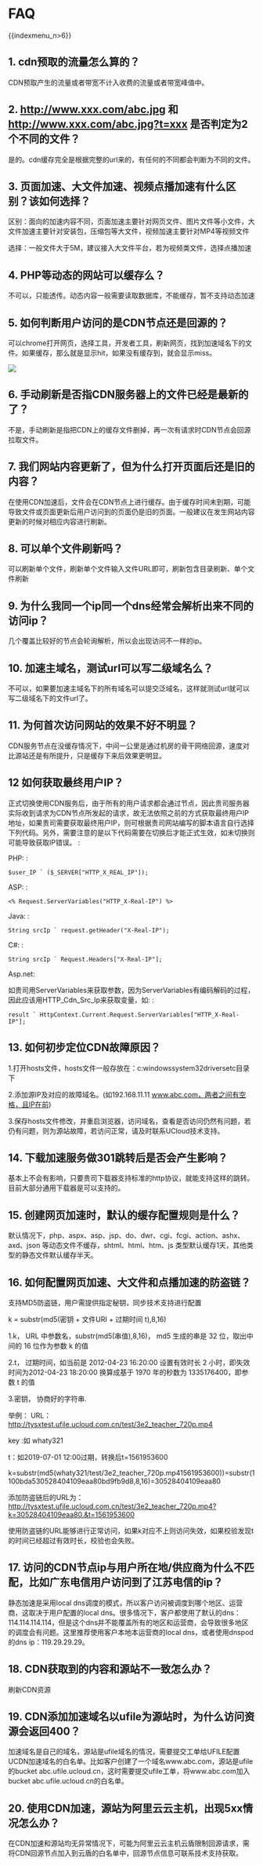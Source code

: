 # FAQ

{{indexmenu_n>6}}

## 1. cdn预取的流量怎么算的？

CDN预取产生的流量或者带宽不计入收费的流量或者带宽峰值中。

## 2. <http://www.xxx.com/abc.jpg> 和 <http://www.xxx.com/abc.jpg?t=xxx> 是否判定为2个不同的文件？

是的。cdn缓存完全是根据完整的url来的，有任何的不同都会判断为不同的文件。

## 3. 页面加速、大文件加速、视频点播加速有什么区别？该如何选择？

区别：面向的加速内容不同，页面加速主要针对网页文件、图片文件等小文件，大文件加速主要针对安装包，压缩包等大文件，视频加速主要针对MP4等视频文件

选择：一般文件大于5M，建议接入大文件平台，若为视频类文件，选择点播加速

## 4. PHP等动态的网站可以缓存么？

不可以，只能透传。动态内容一般需要读取数据库，不能缓存，暂不支持动态加速

## 5. 如何判断用户访问的是CDN节点还是回源的？

可以chrome打开网页，选择工具，开发者工具，刷新网页，找到加速域名下的文件。如果缓存，那么就是显示hit，如果没有缓存到，就会显示miss。

![](/images/faq1.jpg)

## 6. 手动刷新是否指CDN服务器上的文件已经是最新的了？

不是，手动刷新是指把CDN上的缓存文件删掉，再一次有请求时CDN节点会回源拉取文件。

## 7. 我们网站内容更新了，但为什么打开页面后还是旧的内容？

在使用CDN加速后，文件会在CDN节点上进行缓存。由于缓存时间未到期，可能导致文件或页面更新后用户访问到的页面仍是旧的页面。一般建议在发生网站内容更新的时候对相应内容进行刷新。

## 8. 可以单个文件刷新吗？

可以刷新单个文件，刷新单个文件输入文件URL即可，刷新包含目录刷新、单个文件刷新

## 9. 为什么我同一个ip同一个dns经常会解析出来不同的访问ip？

几个覆盖比较好的节点会轮询解析，所以会出现访问不一样的ip。

## 10. 加速主域名，测试url可以写二级域名么？

不可以，如果要加速主域名下的所有域名可以提交泛域名，这样就测试url就可以写二级域名下的文件url了。

## 11. 为何首次访问网站的效果不好不明显？

CDN服务节点在没缓存情况下，中间一公里是通过机房的骨干网络回源，速度对比源站还是有所提升，只是缓存下来后效果更明显。

## 12 如何获取最终用户IP？

正式切换使用CDN服务后，由于所有的用户请求都会通过节点，因此贵司服务器实际收到请求为CDN节点所发起的请求，故无法依照之前的方式获取最终用户IP地址，如果贵司需要获取最终用户IP，则可根据贵司网站编写的脚本语言自行选择下列代码。另外，需要注意的是以下代码需要在切换后才能正式生效，如未切换则可能导致获取IP错误。
:

PHP: :

    $user_IP ` ($_SERVER["HTTP_X_REAL_IP"]);

ASP: :

    <% Request.ServerVariables("HTTP_X-Real-IP") %>

Java: :

    String srcIp ` request.getHeader("X-Real-IP");

C\#: :

``` 
String srcIp ` Request.Headers["X-Real-IP"]; 
```

Asp.net:

如贵司用ServerVariables来获取参数，因为ServerVariables有编码解码的过程，因此应该用HTTP\_Cdn\_Src\_Ip来获取变量，如:
:

``` 
result ` HttpContext.Current.Request.ServerVariables["HTTP_X-Real-IP"]; 
```

## 13. 如何初步定位CDN故障原因？

1.打开hosts文件，hosts文件一般存放在：c:windowssystem32driversetc目录下

2.添加源IP及对应的故障域名。(如192.168.11.11 www.abc.com，两者之间有空格，且IP在前)

3.保存hosts文件修改，并重启浏览器，访问域名，查看是否访问仍然有问题，若仍有问题，则为源站故障，若访问正常，请及时联系UCloud技术支持。

## 14. 下载加速服务做301跳转后是否会产生影响？

基本上不会有影响，只要贵司下载器支持标准的http协议，就能支持这样的跳转。目前大部分通用下载器是可以支持的。

## 15. 创建网页加速时，默认的缓存配置规则是什么？

默认情况下，php、aspx、asp、jsp、do、dwr、cgi、fcgi、action、ashx、axd、json
等动态文件不缓存，shtml、html、htm、js 类型默认缓存1天，其他类型的静态文件默认缓存半天。

## 16. 如何配置网页加速、大文件和点播加速的防盗链？

支持MD5防盗链，用户需提供指定秘钥，同步技术支持进行配置

k = substr(md5(密钥 + 文件URI + 过期时间 t),8,16)

1.k， URL 中参数名，substr(md5(串值),8,16)， md5 生成的串是 32 位，取出中间的 16 位作为参数 k 的值

2.t， 过期时间，如当前是 2012-04-23 16:20:00 设置有效时长 2 小时，即失效时间为2012-04-23 18:20:00
换算成基于 1970 年的秒数为 1335176400，即参数 t 的值

3.密钥， 协商好的字符串.

举例： URL：<http://tysxtest.ufile.ucloud.com.cn/test/3e2_teacher_720p.mp4>

key :如 whaty321

t：如2019-07-01 12:00过期，转换后t=1561953600

k=substr(md5(whaty321/test/3e2\_teacher\_720p.mp41561953600))=substr(1100bda530528404109eaa80bd9fb9d8,8,16)=30528404109eaa80

添加防盗链后的URL为：<http://tysxtest.ufile.ucloud.com.cn/test/3e2_teacher_720p.mp4?k=30528404109eaa80.&t=1561953600>

使用防盗链的URL能够进行正常访问，如果k对应不上则访问失效，如果校验发现t的时间已经超过有效时长，校验也会失败。

## 17. 访问的CDN节点ip与用户所在地/供应商为什么不匹配，比如广东电信用户访问到了江苏电信的ip？

静态加速是采用local dns调度的模式，所以客户访问被调度到哪个地区、运营商，这取决于用户配置的local
dns。很多情况下，客户都使用了默认的dns：114.114.114.114，但是这个dns并不能覆盖所有的地区和运营商，会导致很多地区的调度会有问题。这里推荐使用客户本地本运营商的local
dns，或者使用dnspod的dns ip：119.29.29.29。

## 18. CDN获取到的内容和源站不一致怎么办？

刷新CDN资源

## 19. CDN添加加速域名以ufile为源站时，为什么访问资源会返回400？

加速域名是自己的域名，源站是ufile域名的情况，需要提交工单给UFILE配置UCDN加速域名的白名单。比如客户创建了一个域名www.abc.com，源站是ufile的bucket
abc.ufile.ucloud.cn，这时需要提交ufile工单，将www.abc.com加入bucket
abc.ufile.ucloud.cn的白名单。

## 20. 使用CDN加速，源站为阿里云云主机，出现5xx情况怎么办？

在CDN加速和源站均无异常情况下，可能为阿里云云主机云盾限制回源请求，需将CDN回源节点加入到云盾的白名单中，回源节点信息可联系技术支持获取。
